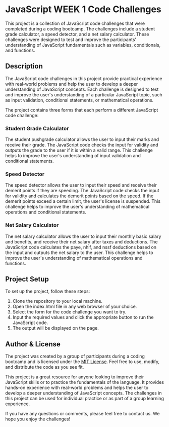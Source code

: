 # JavaScript WEEK 1 Code Challenges

This project is a collection of JavaScript code challenges that were completed during a coding bootcamp. The challenges include a student grade calculator, a speed detector, and a net salary calculator. These challenges were designed to test and improve the participants' understanding of JavaScript fundamentals such as variables, conditionals, and functions.

## Description

The JavaScript code challenges in this project provide practical experience with real-world problems and help the user to develop a deeper understanding of JavaScript concepts. Each challenge is designed to test and improve the user's understanding of a particular JavaScript topic, such as input validation, conditional statements, or mathematical operations.

The project contains three forms that each perform a different JavaScript code challenge:

### Student Grade Calculator

The student pushgrade calculator allows the user to input their marks and receive their grade. The JavaScript code checks the input for validity and outputs the grade to the user if it is within a valid range. This challenge helps to improve the user's understanding of input validation and conditional statements.

### Speed Detector

The speed detector allows the user to input their speed and receive their demerit points if they are speeding. The JavaScript code checks the input for validity and calculates the demerit points based on the speed. If the demerit points exceed a certain limit, the user's license is suspended. This challenge helps to improve the user's understanding of mathematical operations and conditional statements.

### Net Salary Calculator

The net salary calculator allows the user to input their monthly basic salary and benefits, and receive their net salary after taxes and deductions. The JavaScript code calculates the paye, nhif, and nssf deductions based on the input and outputs the net salary to the user. This challenge helps to improve the user's understanding of mathematical operations and functions.

## Project Setup

To set up the project, follow these steps:

1. Clone the repository to your local machine.
2. Open the index.html file in any web browser of your choice.
3. Select the form for the code challenge you want to try.
4. Input the required values and click the appropriate button to run the JavaScript code.
5. The output will be displayed on the page.

## Author & License

The project was created by a group of participants during a coding bootcamp and is licensed under the [MIT License](https://opensource.org/licenses/MIT). Feel free to use, modify, and distribute the code as you see fit.

This project is a great resource for anyone looking to improve their JavaScript skills or to practice the fundamentals of the language. It provides hands-on experience with real-world problems and helps the user to develop a deeper understanding of JavaScript concepts. The challenges in this project can be used for individual practice or as part of a group learning experience.

If you have any questions or comments, please feel free to contact us. We hope you enjoy the challenges!
